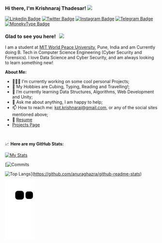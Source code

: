 ### Hi there, I'm Krishnaraj Thadesar! <img src="https://media.giphy.com/media/hvRJCLFzcasrR4ia7z/giphy.gif" width="25px">

[![Linkedin Badge](https://img.shields.io/badge/-LinkedIn-0e76a8?style=for-the-badge&logo=Linkedin&logoColor=white)](https://www.linkedin.com/in/krishnaraj-thadesar-2541451b9)
[![Twitter Badge](https://img.shields.io/badge/-Twitter-00acee?style=for-the-badge&logo=Twitter&logoColor=white)](https://twitter.com/krishnaraj_kpt)
[![Instagram Badge](https://img.shields.io/badge/-Instagram-e4405f?style=for-the-badge&logo=Instagram&logoColor=white)](https://www.instagram.com/krish11235/)
[![Telegram Badge](https://img.shields.io/badge/-Telegram-0088cc?style=for-the-badge&logo=Telegram&logoColor=white)](https://t.me/KrishnarajT)
[![MonekyType Badge](https://img.shields.io/badge/MonkeyType-Typing.Stats-rebeccapurple&?style=for-the-badge&logo=appveyor)](https://monkeytype.com/profile/Krishnaraj)
### Glad to see you here! &nbsp; ![](https://visitor-badge.glitch.me/badge?page_id=KrishnarajT.KrishnarajT)


I am a student at [MIT World Peace University](https://mitwpu.edu.in/admissions), Pune, India and am Currently doing B. Tech in Computer Science Engineering (Cyber Security and Forensics). 
I love Data Science and Cyber Security, and am always looking to learn something new!

**About Me:**

- 👨🏻‍💻 I’m currently working on some cool personal Projects;
- 👨 My Hobbies are Cubing, Typing, Reading and Travelling!;
- 🚀 I’m currently learning Data Structures, Algorithms, Web Development and Unity;
- 💬 Ask me about anything, I am happy to help;
- 📫 How to reach me: kpt.krishnaraj@gmail.com, or any of the social sites mentioned above; 
- 📝 [Resume](https://github.com/My-Personal-Stuff/Imp-Docs/blob/3dea19e2c4e1cdd7a98c7461063ce404b6c05ac4/Krish%20Related/%5BKrishnaraj%5D%20Resume.pdf)
- [Projects Page](https://krishnarajt.github.io/)


</br>


📈 **Here are my GitHub Stats:**

[![My Stats](https://github-readme-stats.vercel.app/api?username=KrishnarajT&show_icons=true&theme=material-palenight)](https://github.com/anuraghazra/github-readme-stats)

[![Commits](https://github-readme-streak-stats.herokuapp.com/?user=KrishnarajT&theme=material-palenight)

![Top Langs](https://github-readme-stats.vercel.app/api/top-langs/?username=KrishnarajT&show_icons=true&theme=material-palenight&layout=compact)](https://github.com/anuraghazra/github-readme-stats)

![Snake animation](https://github.com/KrishnarajT/KrishnarajT/blob/output/github-contribution-grid-snake.svg)

